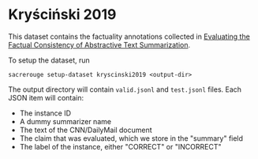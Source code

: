 # Kryściński 2019
This dataset contains the factuality annotations collected in [Evaluating the Factual Consistency of Abstractive Text Summarization](https://arxiv.org/abs/1910.12840).

To setup the dataset, run
```shell script
sacrerouge setup-dataset kryscinski2019 <output-dir>
``` 

The output directory will contain `valid.jsonl` and `test.jsonl` files.
Each JSON item will contain:
- The instance ID
- A dummy summarizer name
- The text of the CNN/DailyMail document
- The claim that was evaluated, which we store in the "summary" field
- The label of the instance, either "CORRECT" or "INCORRECT"